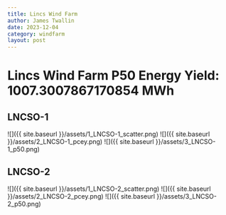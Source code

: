 ```yaml
---
title: Lincs Wind Farm
author: James Twallin
date: 2023-12-04
category: windfarm
layout: post
---
```

# Lincs Wind Farm P50 Energy Yield: 1007.3007867170854 MWh

LNCSO-1
-------------
![]({{ site.baseurl }}/assets/1_LNCSO-1_scatter.png)
![]({{ site.baseurl }}/assets/2_LNCSO-1_pcey.png)
![]({{ site.baseurl }}/assets/3_LNCSO-1_p50.png)

LNCSO-2
-------------
![]({{ site.baseurl }}/assets/1_LNCSO-2_scatter.png)
![]({{ site.baseurl }}/assets/2_LNCSO-2_pcey.png)
![]({{ site.baseurl }}/assets/3_LNCSO-2_p50.png)

